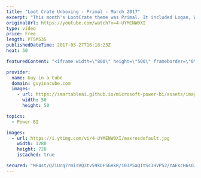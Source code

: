 ```yaml
---
title: "Loot Crate Unboxing - Primal - March 2017"
excerpt: "This month's LootCrate theme was Primal. It included Logan, Winston from Overwatch, Jurassic Park and Predator.  Affiliate Link if you want to help support Guy in a Cube: http://bit.ly/2cNY20R  LET'S CONNECT!  Guy in a Cube -- https://guyinacube.com -- http://twitter.com/guyinacube -- http://www.facebook.com/guyinacube"
originalUrl: https://youtube.com/watch?v=4-UYMENW0XI
type: video
price: Free
length: PT5M53S
publishedDateTime: 2017-03-27T16:18:23Z
heat: 50

featuredContent: "<iframe width=\"800\" height=\"500\" frameborder=\"0\" src=\"https://www.youtube.com/embed/4-UYMENW0XI\" allow=\"accelerometer; autoplay; encrypted-media; gyroscope; picture-in-picture\" allowfullscreen></iframe>"

provider:
  name: Guy in a Cube
  domain: guyinacube.com
  images:
    - url: https://smartableai.github.io/microsoft-power-bi/assets/images/organizations/guyinacube.com-50x50.jpg
      width: 50
      height: 50

topics:
  - Power BI

images:
  - url: https://i.ytimg.com/vi/4-UYMENW0XI/maxresdefault.jpg
    width: 1280
    height: 720
    isCached: true

secured: "MF4st/QZiUrq7rmisVQ3tv59kDF5GHkR/103P5aQItSc3HVP52/YAEKcH6sOJb2/L7Fgh1tAcsi2fwN8NiK9ynpoJLSXNKCl5jnthJAXVHucpTf1yvJ/EUgXK4uAe3u/J454qYxYxwxqMf3Dk7In7IIhQUtHriqpBTRGC5QBHGWyTQMmlnXf3FU2KIBsE1jFqKMeAPcV7FXoni6vot6j1FDNr3+SROKTNtedgXexyB0JS84e7MGbLtTERe3DR/vkZRYLtRiOdQbxdDGN+MVAcZYd/vN+oANkuNrUUc1WACzgbajByxq3ocMHsAkQryhTOTx/pVIeigeRwhsBe+zQ7WvtFG8/qVsZUNd6giWtClD93DieoOmljDoWovNI6mfR2DHf2wdczMBMF1tL8XbTqceo/GC9U9JNy4xSaY6CTTg=;Ugy70WA5i2xIu1BlQWAMxA=="
---
```


